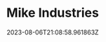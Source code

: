 ---
title: "Mike Industries"
category: "IndieWeb & Personal Blogs"
site_url: https://mikeindustries.com/blog
feed_url: http://mikeindustries.com/blog/feed
date: 2023-08-06T21:08:58.961863Z
domain: mikeindustries.com

---